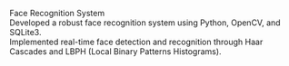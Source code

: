 Face Recognition System<br>
Developed a robust face recognition system using Python, OpenCV, and SQLite3. <br>
Implemented real-time face detection and recognition through Haar Cascades and LBPH (Local Binary Patterns Histograms).
